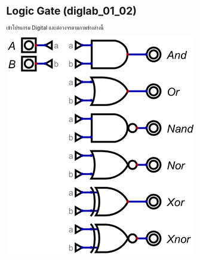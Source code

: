 # Logic Gate (diglab_​01_​02)
เข้าโปรแกรม Digital และต่อวงจรตามภาพข้างล่างนี้

![Circuit](https://raw.githubusercontent.com/reisenx/2110263-DIG-LOGIC-LAB-I/main/Lab%2001/diglab_%E2%80%8B01_%E2%80%8B02/diglab_%E2%80%8B01_%E2%80%8B02.png)
